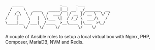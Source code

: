 ```
   _____                .__    .___           
  /  _  \   ____   _____|__| __| _/_______  __
 /  /_\  \ /    \ /  ___/  |/ __ |/ __ \  \/ /
/    |    \   |  \\___ \|  / /_/ \  ___/\   / 
\____|__  /___|  /____  >__\____ |\___  >\_/  
        \/     \/     \/        \/    \/      
```

A couple of Ansible roles to setup a local virtual box with Nginx, PHP, Composer, MariaDB, NVM and Redis.